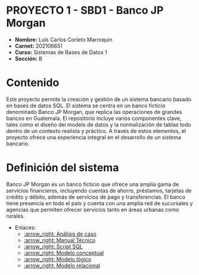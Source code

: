 # PROYECTO 1 - SBD1 - Banco JP Morgan

- **Nombre:** Luis Carlos Corleto Marroquín
- **Carnet:** 202106651
- **Curso:** Sistemas de Bases de Datos 1
- **Sección:** B
# Contenido
Este proyecto permite la creación y gestión de un sistema bancario basado en bases de datos SQL. El sistema se centra en un banco ficticio denominado Banco JP Morgan, que replica las operaciones de grandes bancos en Guatemala. El repositorio incluye varios componentes clave, tales como el diseño del modelo de datos y la normalización de tablas todo dentro de un contexto realista y práctico. A través de estos elementos, el proyecto ofrece una experiencia integral en el desarrollo de un sistema bancario.
# Definición del sistema
Banco JP Morgan es un banco ficticio que ofrece una amplia gama de servicios financieros, incluyendo cuentas de ahorro, préstamos, tarjetas de crédito y débito, además de servicios de pago y transferencias. El banco tiene presencia en todo el país y cuenta con una amplia red de sucursales y agencias que permiten ofrecer servicios tanto en áreas urbanas como rurales.
- Enlaces:
    <ul>
       <li><a href="https://github.com/USAC-LuisCorleto/Proyecto1_SistemaBancario_202106651/blob/main/docs/An%C3%A1lisis%20de%20caso.md" target="_blank">:arrow_right: Análisis de caso</a></li>
    </ul>
    <ul>
       <li><a href="https://github.com/USAC-LuisCorleto/Proyecto1_SistemaBancario_202106651/blob/main/docs/Manual%20t%C3%A9cnico.md" target="_blank">:arrow_right: Manual Técnico</a></li>
    </ul>
    <ul>
       <li><a href="https://github.com/USAC-LuisCorleto/Proyecto1_SistemaBancario_202106651/blob/main/sql/jpmorgan.sql" target="_blank">:arrow_right: Script SQL</a></li>
    </ul>
    <ul>
       <li><a href="https://github.com/USAC-LuisCorleto/Proyecto1_SistemaBancario_202106651/blob/main/docs/images/Modelo%20Conceptual.png" target="_blank">:arrow_right: Modelo conceptual</a></li>
    </ul>
    <ul>
       <li><a href="https://github.com/USAC-LuisCorleto/Proyecto1_SistemaBancario_202106651/blob/main/docs/images/Modelo%20logico.png" target="_blank">:arrow_right: Modelo lógico</a></li>
    </ul>
    <ul>
       <li><a href="https://github.com/USAC-LuisCorleto/Proyecto1_SistemaBancario_202106651/blob/main/docs/images/Modelo%20relacional.png" target="_blank">:arrow_right: Modelo relacional</a></li>
    </ul>
